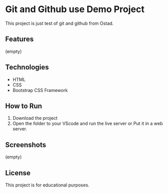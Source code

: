 # Git and Github use Demo Project

This project is just test of git and github from Ostad.

## Features
(empty)

## Technologies
- HTML
- CSS
- Bootstrap CSS Framework


## How to Run
1. Download the project
2. Open the folder to your VScode and run the live server or Put it in a web server.


## Screenshots

(empty)


## License

This project is for educational purposes.